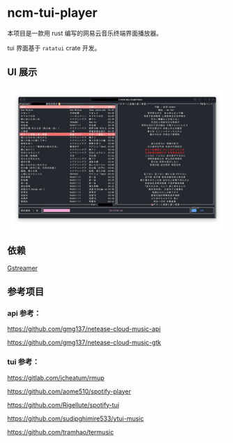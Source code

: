 # ncm-tui-player

本项目是一款用 rust 编写的网易云音乐终端界面播放器。

tui 界面基于 `ratatui` crate 开发。

## UI 展示

![ui](./doc/ui.png)

## 依赖

[Gstreamer](https://gstreamer.freedesktop.org/download)

## 参考项目

### api 参考：

https://github.com/gmg137/netease-cloud-music-api

https://github.com/gmg137/netease-cloud-music-gtk

### tui 参考：

https://gitlab.com/jcheatum/rmup

https://github.com/aome510/spotify-player

https://github.com/Rigellute/spotify-tui

https://github.com/sudipghimire533/ytui-music

https://github.com/tramhao/termusic